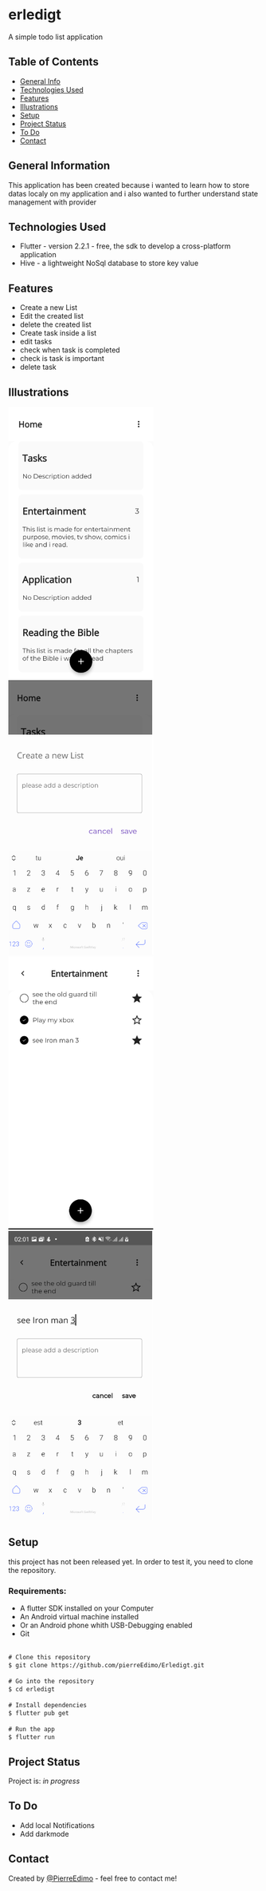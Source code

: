 # erledigt

A simple todo list application

## Table of Contents
* [General Info](#general-information)
* [Technologies Used](#technologies-used)
* [Features](#features)
* [Illustrations](#illustrations)
* [Setup](#setup)
* [Project Status](#project-status)
* [To Do](#to-do)
* [Contact](#contact)


## General Information
This application has been created because i wanted to learn how to store datas localy on my application 
and i also wanted to further understand state management with provider

## Technologies Used
- Flutter - version 2.2.1 - free, the sdk to develop a cross-platform application
- Hive - a lightweight NoSql database to store key value



## Features
- Create a new List 
- Edit the created list
- delete the created list
- Create task inside a list
- edit tasks
- check  when task is completed
- check is task is important
- delete task
## Illustrations
![](https://github.com/pierreEdimo/Erledigt/blob/main/image/erledigt0.PNG)
![](https://github.com/pierreEdimo/Erledigt/blob/main/image/erledigt4.PNG)
![](https://github.com/pierreEdimo/Erledigt/blob/main/image/erledigt1.PNG)
![](https://github.com/pierreEdimo/Erledigt/blob/main/image/erledigt2.PNG)

## Setup
this project has not been released yet. In order to test it, 
you need to clone the repository.
   ### Requirements:
   - A flutter SDK installed on your Computer
   - An Android virtual machine installed
   - Or an Android phone whith USB-Debugging enabled
   - Git

```

# Clone this repository
$ git clone https://github.com/pierreEdimo/Erledigt.git

# Go into the repository
$ cd erledigt

# Install dependencies
$ flutter pub get

# Run the app
$ flutter run

```

## Project Status
Project is: _in progress_

## To Do

- Add local Notifications 
- Add darkmode


## Contact
Created by [@PierreEdimo](https://www.patricedimo.com/) - feel free to contact me!
